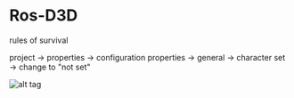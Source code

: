 # Ros-D3D
rules of survival

project -> properties -> configuration properties -> general -> character set -> change to "not set"

![alt tag](https://github.com/DrNseven/Ros-D3D/blob/master/ros.jpg)
